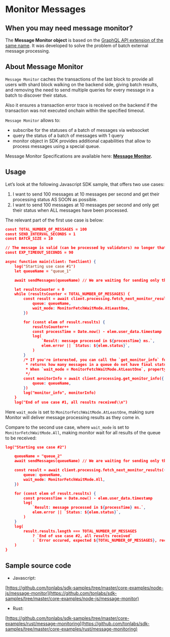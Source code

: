 # Monitor Messages

## When you may need message monitor?

The **Message Monitor object** is based on the [GraphQL API extension of the same name](https://docs.evercloud.dev/reference/graphql-api/message-monitor-api). It was developed to solve the problem of batch external message processing.

## About Message Monitor

`Message Monitor` caches the transactions of the last block to provide all users with shard block walking on the backend side, giving batch results, and removing the need to send multiple queries for every message in a batch to discover their status.

Also it ensures a transaction error trace is received on the backend if the transaction was not executed onchain within the specified timeout.

`Message Monitor` allows to:

* subscribe for the statuses of a batch of messages via websocket
* query the status of a batch of messages with 1 query
* monitor object in SDK provides additional capabilities that allow to process messages using a special queue.

Message Monitor Specifications are available here:  [**Message Monitor**](../../reference/types-and-methods/mod\_processing.md#monitor\_messages)**.**

## Usage

Let’s look at the following Javascript SDK sample, that offers two use cases:

1. I want to send 100 messages at 10 messages per second and get their processing status AS SOON as possible.
2. I want to send 100 messages at 10 messages per second and only get their status when ALL messages have been processed.

The relevant part of the first use case is below:

```json
const TOTAL_NUMBER_OF_MESSAGES = 100
const SEND_INTERVAL_SECONDS = 1
const BATCH_SIZE = 10

// The message is valid (can be processed by validators) no longer that 90 seconds after creation.
const EXP_TIMEOUT_SECONDS = 90

async function main(client: TonClient) {
    log("Starting use case #1")
    let queueName = "queue_1"

    await sendMessages(queueName) // We are waiting for sending only the first batch of messages.

    let resultsCounter = 0
    while (resultsCounter < TOTAL_NUMBER_OF_MESSAGES) {
        const result = await client.processing.fetch_next_monitor_results({
            queue: queueName,
            wait_mode: MonitorFetchWaitMode.AtLeastOne,
        })

        for (const elem of result.results) {
            resultsCounter++
            const processTime = Date.now() - elem.user_data.timestamp
            log(
                `Result: message processed in ${processTime} ms.`,
                elem.error || `Status: ${elem.status}`,
            )
        }
        /* If you're interested, you can call the `get_monitor_info` function, which
         * returns how many messages in a queue do not have final status yet ("unresolved")
         * When `wait_mode = MonitorFetchWaitMode.AtLeastOne`, property "resolved" is always equals to 0
         */
        const monitorInfo = await client.processing.get_monitor_info({
            queue: queueName,
        })
        log("monitor_info", monitorInfo)
    }
    log("End of use case #1, all results received\\n")
```

Here `wait_mode` is set to `MonitorFetchWaitMode.AtLeastOne`, making sure Monitor will deliver message processing results as they come in.

Compare to the second use case, where `wait_mode` is set to `MonitorFetchWaitMode.All`, making monitor wait for all results of the queue to be received:

```json
log("Starting use case #2")

    queueName = "queue_2"
    await sendMessages(queueName) // We are waiting for sending only the first batch of messages.

    const result = await client.processing.fetch_next_monitor_results({
        queue: queueName,
        wait_mode: MonitorFetchWaitMode.All,
    })

    for (const elem of result.results) {
        const processTime = Date.now() - elem.user_data.timestamp
        log(
            `Result: message processed in ${processTime} ms.`,
            elem.error || `Status: ${elem.status}`,
        )
    }
    log(
        result.results.length === TOTAL_NUMBER_OF_MESSAGES
            ? `End of use case #2, all results received`
            : `Error occured, expected ${TOTAL_NUMBER_OF_MESSAGES}, received ${result.results.length}`,
    )
}
```

## Sample source code

* Javascript:

[https://github.com/tonlabs/sdk-samples/tree/master/core-examples/node-js/message-monitor](https://github.com/tonlabs/sdk-samples/tree/master/core-examples/node-js/message-monitor)

* Rust:

[https://github.com/tonlabs/sdk-samples/tree/master/core-examples/rust/message-monitoring](https://github.com/tonlabs/sdk-samples/tree/master/core-examples/rust/message-monitoring)

